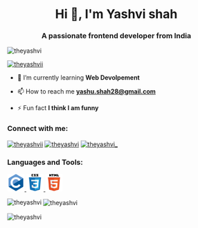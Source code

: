 <h1 align="center">Hi 👋, I'm Yashvi shah</h1>
<h3 align="center">A passionate frontend developer from India</h3>

<p align="left"> <img src="https://komarev.com/ghpvc/?username=theyashvi&label=Profile%20views&color=0e75b6&style=flat" alt="theyashvi" /> </p>

<p align="left"> <a href="https://twitter.com/theyashvii" target="blank"><img src="https://img.shields.io/twitter/follow/theyashvii?logo=twitter&style=for-the-badge" alt="theyashvii" /></a> </p>

- 🌱 I’m currently learning **Web Devolpement**

- 📫 How to reach me **yashu.shah28@gmail.com**

- ⚡ Fun fact **I think I am funny**

<h3 align="left">Connect with me:</h3>
<p align="left">
<a href="https://twitter.com/theyashvii" target="blank"><img align="center" src="https://raw.githubusercontent.com/rahuldkjain/github-profile-readme-generator/master/src/images/icons/Social/twitter.svg" alt="theyashvii" height="30" width="40" /></a>
<a href="https://linkedin.com/in/theyashvi" target="blank"><img align="center" src="https://raw.githubusercontent.com/rahuldkjain/github-profile-readme-generator/master/src/images/icons/Social/linked-in-alt.svg" alt="theyashvi" height="30" width="40" /></a>
<a href="https://instagram.com/theyashvi_" target="blank"><img align="center" src="https://raw.githubusercontent.com/rahuldkjain/github-profile-readme-generator/master/src/images/icons/Social/instagram.svg" alt="theyashvi_" height="30" width="40" /></a>
</p>

<h3 align="left">Languages and Tools:</h3>
<p align="left"> <a href="https://www.cprogramming.com/" target="_blank" rel="noreferrer"> <img src="https://raw.githubusercontent.com/devicons/devicon/master/icons/c/c-original.svg" alt="c" width="40" height="40"/> </a> <a href="https://www.w3schools.com/css/" target="_blank" rel="noreferrer"> <img src="https://raw.githubusercontent.com/devicons/devicon/master/icons/css3/css3-original-wordmark.svg" alt="css3" width="40" height="40"/> </a> <a href="https://www.w3.org/html/" target="_blank" rel="noreferrer"> <img src="https://raw.githubusercontent.com/devicons/devicon/master/icons/html5/html5-original-wordmark.svg" alt="html5" width="40" height="40"/> </a> </p>

<p><img align="left" src="https://github-readme-stats.vercel.app/api/top-langs?username=theyashvi&show_icons=true&locale=en&layout=compact" alt="theyashvi" /></p>

<p>&nbsp;<img align="center" src="https://github-readme-stats.vercel.app/api?username=theyashvi&show_icons=true&locale=en" alt="theyashvi" /></p>

<p><img align="center" src="https://github-readme-streak-stats.herokuapp.com/?user=theyashvi&" alt="theyashvi" /></p>

